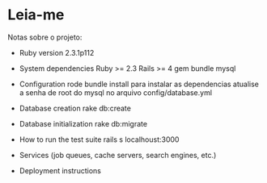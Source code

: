# Leia-me


Notas sobre o projeto:

* Ruby version
 2.3.1p112

* System dependencies
 Ruby >= 2.3
 Rails >= 4
 gem bundle
 mysql

* Configuration
 rode bundle install para instalar as dependencias
 atualise a senha de root do mysql no arquivo config/database.yml

* Database creation
 rake db:create

* Database initialization
 rake db:migrate

* How to run the test suite
 rails s
 localhoust:3000

* Services (job queues, cache servers, search engines, etc.)

* Deployment instructions


